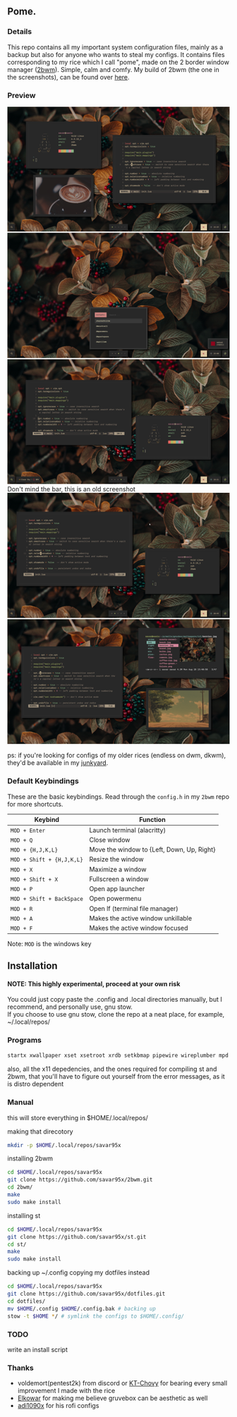 
## Pome.
### Details
This repo contains all my important system configuration files, mainly as a backup but also for anyone who wants to steal my configs.
It contains files corresponding to my rice which I call "pome", made on the 2 border window manager ([2bwm](https://github.com/venam/2bwm)). Simple, calm and comfy.
My build of 2bwm (the one in the screenshots), can be found over [here](https://github.com/savar95x/2bwm).
### Preview
<img src=.assets/pome/new3.png />
<img src=.assets/pome/new4.png />
<img src=.assets/pome/new2.png />
Don't mind the bar, this is an old screenshot
<img src=.assets/pome/new1.png />
<img src=.assets/pome/old.png />

<!--My rice on 2bwm using gruvbox. Simple, calm and comfy. I call it "pome".-->

ps:
if you're looking for configs of my older rices (endless on dwm, dkwm), they'd be available in my [junkyard](https://github.com/savar95x/junkyard).

### Default Keybindings

These are the basic keybindings. Read through the `config.h` in my `2bwm` repo for more shortcuts.

|        Keybind            |                 Function                   |
| ------------------------- | ------------------------------------------ |
| `MOD + Enter`             | Launch terminal (alacritty)                |
| `MOD + Q`                 | Close window                               |
| `MOD + {H,J,K,L}`         | Move the window to {Left, Down, Up, Right} |
| `MOD + Shift + {H,J,K,L}` | Resize the window                          |
| `MOD + X`                 | Maximize a window                          |
| `MOD + Shift + X`         | Fullscreen a window                        |
| `MOD + P`                 | Open app launcher                          |
| `MOD + Shift + BackSpace` | Open powermenu                             |
| `MOD + R`                 | Open lf (terminal file manager)            |
| `MOD + A`                 | Makes the active window unkillable         |
| `MOD + F`                 | Makes the active window focused            |

Note: `MOD` is the windows key

## Installation

#### NOTE: This highly experimental, proceed at your own risk

You could just copy paste the .config and .local directories manually, but I recommend, and personally use, gnu stow.<br>
If you choose to use gnu stow, clone the repo at a neat place, for example, ~/.local/repos/

### Programs
```bash
startx xwallpaper xset xsetroot xrdb setkbmap pipewire wireplumber mpd ncmpcpp picom xbanish redshift polybar rofi firefox 
```
also, all the x11 depedencies, and the ones required for compiling st and 2bwm, that you'll have to figure out yourself from the error messages, as it is distro dependent

### Manual
this will store everything in $HOME/.local/repos/

making that direcotory
```bash
mkdir -p $HOME/.local/repos/savar95x
```

installing 2bwm
```bash
cd $HOME/.local/repos/savar95x
git clone https://github.com/savar95x/2bwm.git
cd 2bwm/
make
sudo make install
```
installing st
```bash
cd $HOME/.local/repos/savar95x
git clone https://github.com/savar95x/st.git
cd st/
make
sudo make install
```

backing up ~/.config copying my dotfiles instead
```bash
cd $HOME/.local/repos/savar95x
git clone https://github.com/savar95x/dotfiles.git
cd dotfiles/
mv $HOME/.config $HOME/.config.bak # backing up
stow -t $HOME */ # symlink the configs to $HOME/.config/
```

### TODO
write an install script<br>

### Thanks
- voldemort(pentest2k) from discord or [KT-Chovy](https://reddit.com/u/KT-Chovy) for bearing every small improvement I made with the rice
- [Elkowar](https://github.com/elkowar/) for making me believe gruvebox can be aesthetic as well
- [adi1090x](https://github.com/adi1090x/) for his rofi configs
